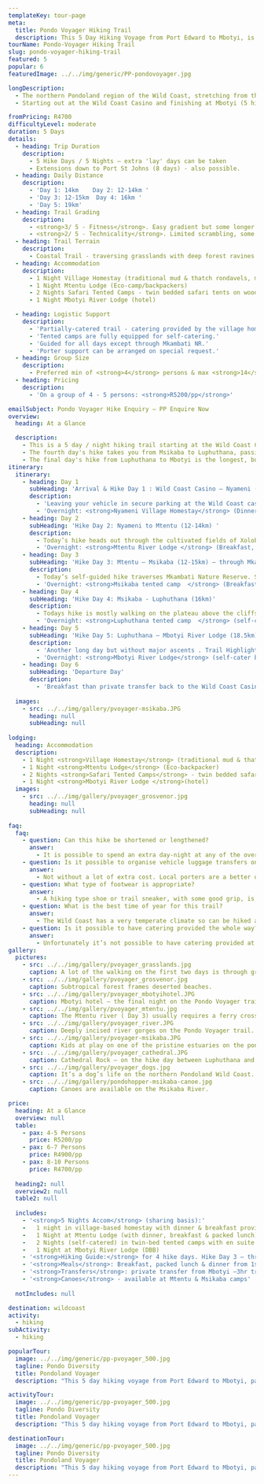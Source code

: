 ```yaml
---
templateKey: tour-page
meta:
  title: Pondo Voyager Hiking Trail
  description: This 5 Day Hiking Voyage from Port Edward to Mbotyi, is the closest Wild Coast hike option to KZN and Gauteng. This hike packs an authentic mix of experience along a diverse route. Overnighting in a village homestay, eco-lodge, tented camps and local hotel. 
tourName: Pondo-Voyager Hiking Trail
slug: pondo-voyager-hiking-trail
featured: 5
popular: 6
featuredImage: ../../img/generic/PP-pondovoyager.jpg

longDescription:
  - The northern Pondoland region of the Wild Coast, stretching from the Mtamvuna River at Port Edward down to the Mzimvubu River of Port St John's, is of greater accessibility to hiking groups coming from Gauteng or KwaZulu-Natal.
  - Starting out at the Wild Coast Casino and finishing at Mbotyi (5 hike days), this hike traverses some of the most rugged and pristine terrain of the Wild Coast and provides an eclectic mix of experiences for the adventurous hiker. The scenery is wild and undulating. Settling into a homestay for the first night among the local people offers a unique and enlightening experience. Blended with secluded bush camps and a lick of luxury on the final night, hikers are sure to leave feeling revitalised and enlightened.

fromPricing: R4700
difficultyLevel: moderate
duration: 5 Days
details:
  - heading: Trip Duration
    description:
      - 5 Hike Days / 5 Nights – extra 'lay' days can be taken
      - Extensions down to Port St Johns (8 days) - also possible.
  - heading: Daily Distance
    description:
      - 'Day 1: 14km    Day 2: 12-14km '
      - 'Day 3: 12-15km  Day 4: 16km '
      - 'Day 5: 19km'
  - heading: Trail Grading
    description:
      - <strong>3/ 5 - Fitness</strong>. Easy gradient but some longer daily distances.
      - <strong>2/ 5 - Technicality</strong>. Limited scrambling, some rock hopping and potential river crossings.
  - heading: Trail Terrain
    description:
      - Coastal Trail - traversing grasslands with deep forest ravines and gorges, rocky headlands, sandy beaches and passing through friendly Pondo villages.
  - heading: Accommodation
    description:
      - 1 Night Village Homestay (traditional mud & thatch rondavels, mattress on floor with bedding & bucket bath)
      - 1 Night Mtentu Lodge (Eco-camp/backpackers)
      - 2 Nights Safari Tented Camps - twin bedded safari tents on wooden platforms under thatch boma's with ensuite ablutions & hot water gas shower.
      - 1 Night Mbotyi River Lodge (hotel)

  - heading: Logistic Support
    description:
      - 'Partially-catered trail - catering provided by the village homestays, Mtentu lodge & Mbotyi'
      - 'Tented camps are fully equipped for self-catering.'
      - 'Guided for all days except through Mkambati NR.'
      - 'Porter support can be arranged on special request.' 
  - heading: Group Size
    description:
      - Preferred min of <strong>4</strong> persons & max <strong>14</strong>/ per single transfer
  - heading: Pricing
    description:
      - 'On a group of 4 - 5 persons: <strong>R5200/pp</strong>'

emailSubject: Pondo Voyager Hike Enquiry – PP Enquire Now
overview:
  heading: At a Glance

  description:
    - This is a 5 day / night hiking trail starting at the Wild Coast Casino and finishing at Mbotyi. Led by a passionate local guide, hikers will be treated to warm amaXhosa hospitality at a village homestay in Xolobeni on the first night of the trail. The second night is spent at a community lodge on the gorgeous Mtentu estuary, before entering Mkambati Nature Reserve and walking  through to the Msikaba River, where a night will be spent in an East African style tented camp, nestled amongst the milkwoods. Canoes are available from the camp, and guests can finish the day with a sunset paddle up the estuary.
    - The fourth day's hike takes you from Msikaba to Luphuthana, passing the site of the fated Grosvenor shipwreck and the remnants of the pioneering attempts to recover her treasure. Overnighting at another tented camp, hikers can enjoy sundowners whilst watching the natural spray display that is created from waves crashing up against the flat rock shelf at Luphuthana.
    - The final day's hike from Luphuthana to Mbotyi is the longest, but the renowned landmarks of Waterfall Bluff, Cathedral Rock and Mfhilo falls make for exciting exploration! Finishing at Mbotyi, hikers can treat themselves to a final night of luxury offered by Mbotyi River Lodge.
itinerary:
  itinerary:
    - heading: Day 1
      subHeading: 'Arrival & Hike Day 1 : Wild Coast Casino – Nyameni (14km)'
      description:
        - 'Leaving your vehicle in secure parking at the Wild Coast casino, you will meet your guide here. Today’s hike is mostly along the beach passing remnants of a petrified forest, through to the stunning Nyameni river and then on to the Xolobeni village for a night in a local homestay.'
        - 'Overnight: <strong>Nyameni Village Homestay</strong> (Dinner)'
    - heading: Day 2
      subHeading: 'Hike Day 2: Nyameni to Mtentu (12-14km) '
      description:
        - Today’s hike heads out through the cultivated fields of Xolobeni across the grasslands and over the red dunes through to Sikombe and on to Mtentu.
        - 'Overnight: <strong>Mtentu River Lodge </strong> (Breakfast, packed lunch & dinner)'
    - heading: Day 3
      subHeading: 'Hike Day 3: Mtentu – Msikaba (12-15km) – through Mkambati Nature Reserve. Self-guided day'      
      description:
        - Today’s self-guided hike traverses Mkambati Nature Reserve. Secret bays and waterfalls, baboon cave, palmiet rivers and zebra wave gazing.
        - 'Overnight: <strong>Msikaba tented camp  </strong> (Breakfast & packed lunch from Mtentu. Self-cater dinner).'
    - heading: Day 4
      subHeading: 'Hike Day 4: Msikaba - Luphuthana (16km)'
      description:
        - Todays hike is mostly walking on the plateau above the cliffs. The vestiges of treasure quests at Grosvenor, Goss’s Point & the stunning Mkweni estuary as well as the fantastic spray display at Luphuthana, are highlights.
        - 'Overnight: <strong>Luphuthana tented camp  </strong> (self-cater)'
    - heading: Day 5
      subHeading: 'Hike Day 5: Luphuthana – Mbotyi River Lodge (18.5km)'
      description:
        - 'Another long day but without major ascents . Trail Highlights include: Top Hat, Waterfall Bluff (an 80m high waterfall which plunges directly into the ocean), Cathedral Rock, Mfihlelo Waterfall, freshwater swimming pools on the Mlambomkulu river, the Views from the top of Drew’s Camp looking down towards Mbotyi where you will enjoy the comfort of Mbotyi River Lodge for this final night.'
        - 'Overnight: <strong>Mbotyi River Lodge</strong> (self-cater breakfast & lunch. Dinner at Mbotyi)'
    - heading: Day 6
      subHeading: 'Departure Day'
      description:
        - 'Breakfast than private transfer back to the Wild Coast Casino (approx 3hrs)'
           
  images:
    - src: ../../img/gallery/pvoyager-msikaba.JPG
      heading: null
      subHeading: null
    
lodging:
  heading: Accommodation
  description:
    - 1 Night <strong>Village Homestay</strong> (traditional mud & thatch rondavels, mattress on floor with bedding & bucket bath)
    - 1 Night <strong>Mtentu Lodge</strong> (Eco-backpacker)
    - 2 Nights <strong>Safari Tented Camps</strong> - twin bedded safari tents on wooden platforms under thatch boma's with ensuite ablutions & hot water gas shower.
    - 1 Night <strong>Mbotyi River Lodge </strong>(hotel)
  images:
    - src: ../../img/gallery/pvoyager_grosvenor.jpg
      heading: null
      subHeading: null
    
faq:
  faq:
    - question: Can this hike be shortened or lengthened?
      answer:
        - It is possible to spend an extra day-night at any of the overnight locations. We can highly recommend a second night at Mtentu lodge, where catering is provided. The paddle-hike to Swallowtail falls is an unforgettable experience. If you looking for a shorter version of this trail – try the Mtentu Explorer.
    - question: Is it possible to organise vehicle luggage transfers on this hike?
      answer:
        - Not without a lot of extra cost. Local porters are a better option, but they also are a little tricky to arrange on this particular hike as the hike crosses over a number of guide-porter territories.
    - question: What type of footwear is appropriate?
      answer:
        - A hiking type shoe or trail sneaker, with some good grip, is perfect.
    - question: What is the best time of year for this trail?
      answer:
        - The Wild Coast has a very temperate climate so can be hiked all year round, but from about March through to November tend to be better months i.t.o less rainfall. Best to try avoid the busy school holiday periods though. Winter months offer a wonderful and stable climate for hiking and the annual sardine run brings with it game fish, schools of dolphin, and pelagic birds. Getting into Mbotyi hotel over sardine season is a challenge though.
    - question: Is it possible to have catering provided the whole way? 
      answer:
        - Unfortunately it’s not possible to have catering provided at the tented camps unless you go with the pondo-hopper option in this stretch which will significantly increase the price. However, the tented camps are fully equipped for self-catering – so you just need to bring your own food. It is also possible to do this trail in reverse so you get the self-catering nights done in the beginning of the hike.    
gallery:
  pictures:
    - src: ../../img/gallery/pvoyager_grasslands.jpg
      caption: A lot of the walking on the first two days is through grasslands.
    - src: ../../img/gallery/pvoyager_grosvenor.jpg
      caption: Subtropical forest frames deserted beaches. 
    - src: ../../img/gallery/pvoyager_mbotyihotel.JPG
      caption: Mbotyi hotel – the final night on the Pondo Voyager trail.
    - src: ../../img/gallery/pvoyager_mtentu.jpg
      caption: The Mtentu river ( Day 3) usually requires a ferry crossing.
    - src: ../../img/gallery/pvoyager_river.JPG
      caption: Deeply incised river gorges on the Pondo Voyager trail.
    - src: ../../img/gallery/pvoyager-msikaba.JPG
      caption: Kids at play on one of the pristine estuaries on the pondoland stretch of Wild Coast.
    - src: ../../img/gallery/pvoyager_cathedral.JPG
      caption: Cathedral Rock – on the hike day between Luphuthana and Mbotyi.
    - src: ../../img/gallery/pvoyager_dogs.jpg
      caption: It’s a dog’s life on the northern Pondoland Wild Coast.
    - src: ../../img/gallery/pondohopper-msikaba-canoe.jpg
      caption: Canoes are available on the Msikaba River.

price:
  heading: At a Glance
  overview: null
  table:
    - pax: 4-5 Persons
      price: R5200/pp
    - pax: 6-7 Persons
      price: R4900/pp
    - pax: 8-10 Persons
      price: R4700/pp
  
  heading2: null
  overview2: null
  table2: null
    
  includes:
    - '<strong>5 Nights Accom</strong> (sharing basis):'
    -   1 night in village-based homestay with dinner & breakfast provided
    -   1 Night at Mtentu Lodge (with dinner, breakfast & packed lunch)
    -   2 Nights (self-catered) in twin-bed tented camps with en suite bathrooms (Msikaba & Luphuthana) 
    -   1 Night at Mbotyi River Lodge (DBB)
    - '<strong>Hiking Guide:</strong> for 4 hike days. Hike Day 3 – through Mkambati Nature Reserve is a self-guided day'
    - '<strong>Meals</strong>: Breakfast, packed lunch & dinner from 1st night homestay & Mtentu. Dinner & breakfast from Mbotyi. * Need to self-cater for the 2 nights in the tented camps'
    - '<strong>Transfers</strong>: private transfer from Mbotyi –3hr transfer back to Port Edward/ Wild Coast Casino'
    - '<strong>Canoes</strong> - available at Mtentu & Msikaba camps'
    
  notIncludes: null

destination: wildcoast
activity:
  - hiking
subActivity:
  - hiking

popularTour:
  image: ../../img/generic/pp-pvoyager_500.jpg
  tagline: Pondo Diversity
  title: Pondoland Voyager
  description: "This 5 day hiking voyage from Port Edward to Mbotyi, packs an authentic mix of experience along a diverse route. Overnighting in a village homestay, eco-lodge, tented camps and Mbotyi River Lodge."

activityTour:
  image: ../../img/generic/pp-pvoyager_500.jpg
  tagline: Pondo Diversity
  title: Pondoland Voyager
  description: "This 5 day hiking voyage from Port Edward to Mbotyi, packs an authentic mix of experience along a diverse route. Overnighting in a village homestay, eco-lodge, tented camps and Mbotyi River Lodge."

destinationTour:
  image: ../../img/generic/pp-pvoyager_500.jpg
  tagline: Pondo Diversity
  title: Pondoland Voyager
  description: "This 5 day hiking voyage from Port Edward to Mbotyi, packs an authentic mix of experience along a diverse route. Overnighting in a village homestay, eco-lodge, tented camps and Mbotyi River Lodge."
---
```

